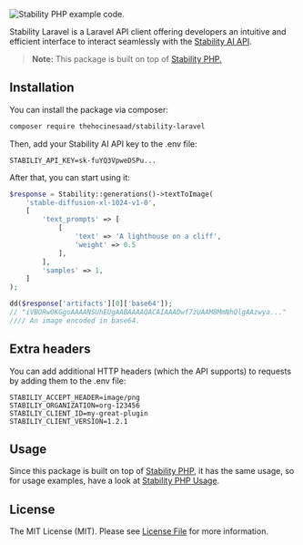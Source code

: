 ![Stability PHP example code.](https://i.imgur.com/E5Sye3i.png "Stability PHP example code.")

Stability Laravel is a Laravel API client offering developers an intuitive and efficient interface to interact seamlessly with the [Stability AI API](https://platform.stability.ai/docs/api-reference "Stability AI API").

> **Note:** This package is built on top of [Stability PHP.](https://github.com/thehocinesaad/stability-php "Stability PHP.")

## Installation

You can install the package via composer:

```bash
composer require thehocinesaad/stability-laravel
```

Then, add your Stability AI API key to the .env file:

    STABILIY_API_KEY=sk-fuYQ3VpweDSPu...

After that, you can start using it:

```php
$response = Stability::generations()->textToImage(
    'stable-diffusion-xl-1024-v1-0',
    [
        'text_prompts' => [
            [
                'text' => 'A lighthouse on a cliff',
                'weight' => 0.5
            ],
        ],
        'samples' => 1,
    ]
);

dd($response['artifacts'][0]['base64']);
// "iVBORw0KGgoAAAANSUhEUgAABAAAAQACAIAAADwf7zUAAM8MmNhQlgAAzwya..."
//// An image encoded in base64.
```

## Extra headers
You can add additional HTTP headers (which the API supports) to requests by adding them to the .env file:

    STABILIY_ACCEPT_HEADER=image/png
    STABILIY_ORGANIZATION=org-123456
    STABILIY_CLIENT_ID=my-great-plugin
    STABILIY_CLIENT_VERSION=1.2.1

## Usage

Since this package is built on top of [Stability PHP](https://github.com/thehocinesaad/stability-php "Stability PHP"), it has the same usage, so for usage examples, have a look at [Stability PHP Usage](https://github.com/thehocinesaad/stability-php#usage "Stability PHP Usage").

## License

The MIT License (MIT). Please see [License File](LICENSE.md) for more information.

